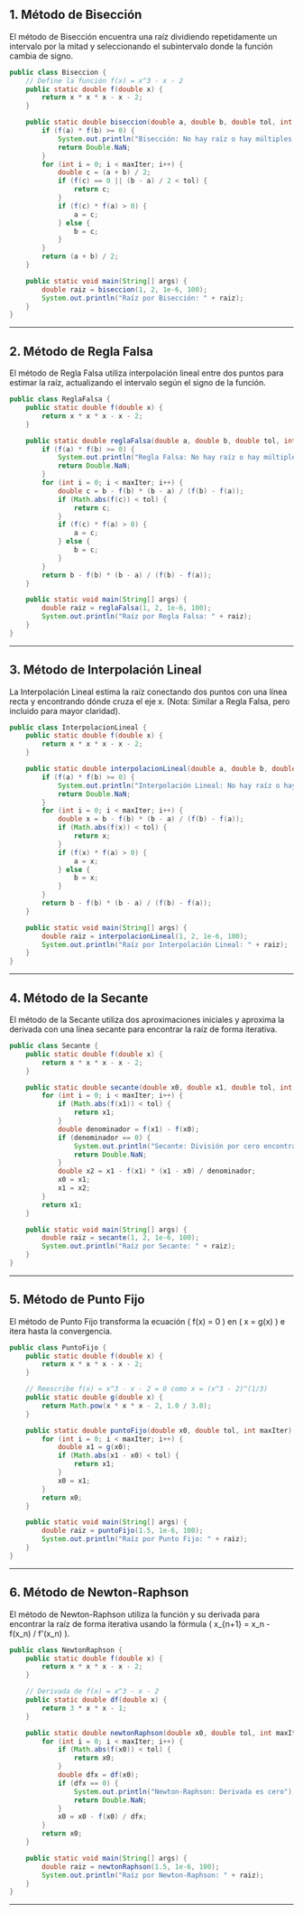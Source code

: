 ## 1. Método de Bisección

El método de Bisección encuentra una raíz dividiendo repetidamente un intervalo por la mitad y seleccionando el subintervalo donde la función cambia de signo.

```java
public class Biseccion {
    // Define la función f(x) = x^3 - x - 2
    public static double f(double x) {
        return x * x * x - x - 2;
    }

    public static double biseccion(double a, double b, double tol, int maxIter) {
        if (f(a) * f(b) >= 0) {
            System.out.println("Bisección: No hay raíz o hay múltiples raíces en el intervalo");
            return Double.NaN;
        }
        for (int i = 0; i < maxIter; i++) {
            double c = (a + b) / 2;
            if (f(c) == 0 || (b - a) / 2 < tol) {
                return c;
            }
            if (f(c) * f(a) > 0) {
                a = c;
            } else {
                b = c;
            }
        }
        return (a + b) / 2;
    }

    public static void main(String[] args) {
        double raiz = biseccion(1, 2, 1e-6, 100);
        System.out.println("Raíz por Bisección: " + raiz);
    }
}
```

---

## 2. Método de Regla Falsa

El método de Regla Falsa utiliza interpolación lineal entre dos puntos para estimar la raíz, actualizando el intervalo según el signo de la función.

```java
public class ReglaFalsa {
    public static double f(double x) {
        return x * x * x - x - 2;
    }

    public static double reglaFalsa(double a, double b, double tol, int maxIter) {
        if (f(a) * f(b) >= 0) {
            System.out.println("Regla Falsa: No hay raíz o hay múltiples raíces en el intervalo");
            return Double.NaN;
        }
        for (int i = 0; i < maxIter; i++) {
            double c = b - f(b) * (b - a) / (f(b) - f(a));
            if (Math.abs(f(c)) < tol) {
                return c;
            }
            if (f(c) * f(a) > 0) {
                a = c;
            } else {
                b = c;
            }
        }
        return b - f(b) * (b - a) / (f(b) - f(a));
    }

    public static void main(String[] args) {
        double raiz = reglaFalsa(1, 2, 1e-6, 100);
        System.out.println("Raíz por Regla Falsa: " + raiz);
    }
}
```

---

## 3. Método de Interpolación Lineal

La Interpolación Lineal estima la raíz conectando dos puntos con una línea recta y encontrando dónde cruza el eje x. (Nota: Similar a Regla Falsa, pero incluido para mayor claridad).

```java
public class InterpolacionLineal {
    public static double f(double x) {
        return x * x * x - x - 2;
    }

    public static double interpolacionLineal(double a, double b, double tol, int maxIter) {
        if (f(a) * f(b) >= 0) {
            System.out.println("Interpolación Lineal: No hay raíz o hay múltiples raíces en el intervalo");
            return Double.NaN;
        }
        for (int i = 0; i < maxIter; i++) {
            double x = b - f(b) * (b - a) / (f(b) - f(a));
            if (Math.abs(f(x)) < tol) {
                return x;
            }
            if (f(x) * f(a) > 0) {
                a = x;
            } else {
                b = x;
            }
        }
        return b - f(b) * (b - a) / (f(b) - f(a));
    }

    public static void main(String[] args) {
        double raiz = interpolacionLineal(1, 2, 1e-6, 100);
        System.out.println("Raíz por Interpolación Lineal: " + raiz);
    }
}
```

---

## 4. Método de la Secante

El método de la Secante utiliza dos aproximaciones iniciales y aproxima la derivada con una línea secante para encontrar la raíz de forma iterativa.

```java
public class Secante {
    public static double f(double x) {
        return x * x * x - x - 2;
    }

    public static double secante(double x0, double x1, double tol, int maxIter) {
        for (int i = 0; i < maxIter; i++) {
            if (Math.abs(f(x1)) < tol) {
                return x1;
            }
            double denominador = f(x1) - f(x0);
            if (denominador == 0) {
                System.out.println("Secante: División por cero encontrada");
                return Double.NaN;
            }
            double x2 = x1 - f(x1) * (x1 - x0) / denominador;
            x0 = x1;
            x1 = x2;
        }
        return x1;
    }

    public static void main(String[] args) {
        double raiz = secante(1, 2, 1e-6, 100);
        System.out.println("Raíz por Secante: " + raiz);
    }
}
```

---

## 5. Método de Punto Fijo

El método de Punto Fijo transforma la ecuación \( f(x) = 0 \) en \( x = g(x) \) e itera hasta la convergencia.

```java
public class PuntoFijo {
    public static double f(double x) {
        return x * x * x - x - 2;
    }

    // Reescribe f(x) = x^3 - x - 2 = 0 como x = (x^3 - 2)^(1/3)
    public static double g(double x) {
        return Math.pow(x * x * x - 2, 1.0 / 3.0);
    }

    public static double puntoFijo(double x0, double tol, int maxIter) {
        for (int i = 0; i < maxIter; i++) {
            double x1 = g(x0);
            if (Math.abs(x1 - x0) < tol) {
                return x1;
            }
            x0 = x1;
        }
        return x0;
    }

    public static void main(String[] args) {
        double raiz = puntoFijo(1.5, 1e-6, 100);
        System.out.println("Raíz por Punto Fijo: " + raiz);
    }
}
```

---

## 6. Método de Newton-Raphson

El método de Newton-Raphson utiliza la función y su derivada para encontrar la raíz de forma iterativa usando la fórmula \( x_{n+1} = x_n - f(x_n) / f'(x_n) \).

```java
public class NewtonRaphson {
    public static double f(double x) {
        return x * x * x - x - 2;
    }

    // Derivada de f(x) = x^3 - x - 2
    public static double df(double x) {
        return 3 * x * x - 1;
    }

    public static double newtonRaphson(double x0, double tol, int maxIter) {
        for (int i = 0; i < maxIter; i++) {
            if (Math.abs(f(x0)) < tol) {
                return x0;
            }
            double dfx = df(x0);
            if (dfx == 0) {
                System.out.println("Newton-Raphson: Derivada es cero");
                return Double.NaN;
            }
            x0 = x0 - f(x0) / dfx;
        }
        return x0;
    }

    public static void main(String[] args) {
        double raiz = newtonRaphson(1.5, 1e-6, 100);
        System.out.println("Raíz por Newton-Raphson: " + raiz);
    }
}
```

---
